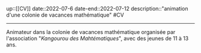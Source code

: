 up::[[CV]]
date::2022-07-6
date-end::2022-07-12
description::"animation d'une colonie de vacances mathématique"
#CV 

---
Animateur dans la colonie de vacances mathématique organisée par l'association "_Kangourou des Mahtématiques_", avec des jeunes de 11 à 13 ans.
